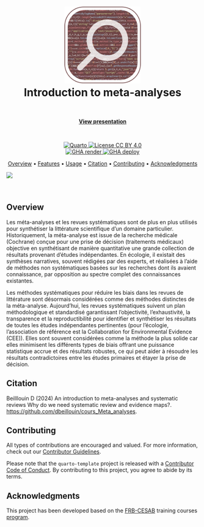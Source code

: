 <!-- Logo & Title -->

<h1 align="center">
  <br>
  <img src="https://raw.githubusercontent.com/literaturesynthesis/.github/main/profile/logo-literaturesynthesis_150dpi.png" alt="Logo" width="200">  <br>
  Introduction to meta-analyses
  <br>
</h1>


<!-- View presentation -->

<br>
<p align="center">
  <a href="https://dbeillouin.github.io/Introduction"
  target="_blank"><b>View presentation</b></a>
</p>
<br>


<!-- Badges -->

<p align="center">

  <!-- Quarto -->
  <a href="https://quarto.org/">
    <img src="https://img.shields.io/badge/Made%20with-Quarto-blue.svg" alt="Quarto">
  </a>
  
  <!-- License -->
  <a href="https://choosealicense.com/licenses/cc-by-4.0/">
    <img src="https://img.shields.io/badge/License-CC%20BY%204.0-green.svg" alt="License CC BY 4.0">
  </a>
  
  <br/>
  
  <!-- Quarto render -->
  <a href="https://github.com/biodiversitydata/quarto-template/actions/workflows/quarto-render.yml">
    <img src="https://github.com/biodiversitydata/quarto-template/actions/workflows/quarto-render.yml/badge.svg" alt="GHA render">
  </a>
  
  <!-- GitHub deployment -->
  <a href="https://github.com/biodiversitydata/quarto-template/actions/workflows/pages/pages-build-deployment">
    <img src="https://github.com/biodiversitydata/quarto-template/actions/workflows/pages/pages-build-deployment/badge.svg" alt="GHA deploy">
  </a>
</p>


<!-- Table of content -->

<p align="center">
  <a href="#overview">Overview</a> •
  <a href="#features">Features</a> •
  <a href="#usage">Usage</a> •
  <a href="#citation">Citation</a> •
  <a href="#contributing">Contributing</a> •
  <a href="#acknowledgments">Acknowledgments</a>
</p>

![](images/readme/title-slide-screenshot.png)

<br>


## Overview

Les méta-analyses et les revues systématiques sont de plus en plus utilisés pour synthétiser la littérature scientifique d’un domaine particulier. Historiquement, la méta-analyse est issue de la recherche médicale (Cochrane) conçue pour une prise de décision (traitements médicaux) objective en synthétisant de manière quantitative une grande collection de résultats provenant d’études indépendantes. En écologie, il existait des synthèses narratives, souvent rédigées par des experts, et réalisées à l’aide de méthodes non systématiques basées sur les recherches dont ils avaient connaissance, par opposition au spectre complet des connaissances existantes. 
 
Les méthodes systématiques pour réduire les biais dans les revues de littérature sont désormais considérées comme des méthodes distinctes de la méta-analyse. Aujourd’hui, les revues systématiques suivent un plan méthodologique et standardisé garantissant l’objectivité, l’exhaustivité, la transparence et la reproductibilité pour identifier et synthétiser les résultats de toutes les études indépendantes pertinentes (pour l’écologie, l’association de référence est la Collaboration for Environmental Evidence (CEE)). Elles sont souvent considérées comme la méthode la plus solide car elles minimisent les différents types de biais offrant une puissance statistique accrue et des résultats robustes, ce qui peut aider à résoudre les résultats contradictoires entre les études primaires et étayer la prise de décision.


## Citation

Beilllouin D (2024) An introduction to meta-analyses and systematic reviews
Why do we need systematic review and evidence maps?. <https://github.com/dbeillouin/cours_Meta_analyses>.


## Contributing

All types of contributions are encouraged and valued. For more information, check out our [Contributor Guidelines](https://github.com/biodiversitydata/quarto-template/blob/main/CONTRIBUTING.md).

Please note that the `quarto-template` project is released with a [Contributor Code of Conduct](https://contributor-covenant.org/version/2/1/CODE_OF_CONDUCT.html). By contributing to this project, you agree to abide by its terms.


## Acknowledgments

This project has been developed based on the [FRB-CESAB](https://www.fondationbiodiversite.fr/en/about-the-foundation/le-cesab/) training courses [program](https://frbcesab.github.io/content/courses.html).
